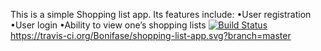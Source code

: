 This is a simple Shopping list app. Its features include:
•User registration
•User login
•Ability to view  one’s shopping lists
[![Build Status](https://travis-ci.org/Bonifase/shopping-list-app.svg?branch=master)](https://travis-ci.org/Bonifase/shopping-list-app)
https://travis-ci.org/Bonifase/shopping-list-app.svg?branch=master
